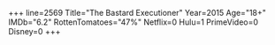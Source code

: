 +++
line=2569
Title="The Bastard Executioner"
Year=2015
Age="18+"
IMDb="6.2"
RottenTomatoes="47%"
Netflix=0
Hulu=1
PrimeVideo=0
Disney=0
+++

